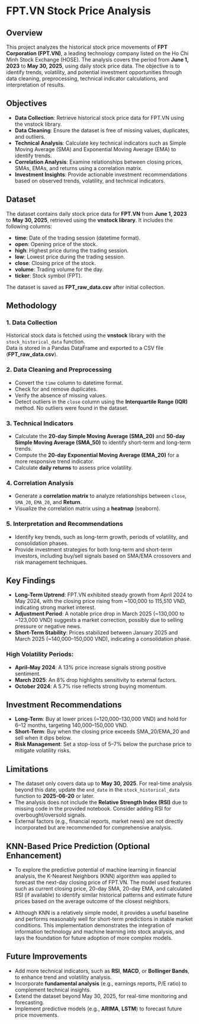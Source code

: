 # FPT.VN Stock Price Analysis

## Overview
This project analyzes the historical stock price movements of **FPT Corporation (FPT.VN)**, a leading technology company listed on the Ho Chi Minh Stock Exchange (HOSE). The analysis covers the period from **June 1, 2023** to **May 30, 2025**, using daily stock price data. The objective is to identify trends, volatility, and potential investment opportunities through data cleaning, preprocessing, technical indicator calculations, and interpretation of results.

## Objectives
- **Data Collection**: Retrieve historical stock price data for FPT.VN using the vnstock library.
- **Data Cleaning**: Ensure the dataset is free of missing values, duplicates, and outliers.
- **Technical Analysis**: Calculate key technical indicators such as Simple Moving Average (SMA) and Exponential Moving Average (EMA) to identify trends.
- **Correlation Analysis**: Examine relationships between closing prices, SMAs, EMAs, and returns using a correlation matrix.
- **Investment Insights**: Provide actionable investment recommendations based on observed trends, volatility, and technical indicators.

## Dataset
The dataset contains daily stock price data for **FPT.VN** from **June 1, 2023** to **May 30, 2025**, retrieved using the **vnstock library**. It includes the following columns:
- **time**: Date of the trading session (datetime format).
- **open**: Opening price of the stock.
- **high**: Highest price during the trading session.
- **low**: Lowest price during the trading session.
- **close**: Closing price of the stock.
- **volume**: Trading volume for the day.
- **ticker**: Stock symbol (FPT).

The dataset is saved as **FPT_raw_data.csv** after initial collection.

## Methodology

### 1. Data Collection
Historical stock data is fetched using the **vnstock** library with the `stock_historical_data` function.  
Data is stored in a Pandas DataFrame and exported to a CSV file (**FPT_raw_data.csv**).

### 2. Data Cleaning and Preprocessing
- Convert the `time` column to datetime format.
- Check for and remove duplicates.
- Verify the absence of missing values.
- Detect outliers in the `close` column using the **Interquartile Range (IQR)** method. No outliers were found in the dataset.

### 3. Technical Indicators
- Calculate the **20-day Simple Moving Average (SMA_20)** and **50-day Simple Moving Average (SMA_50)** to identify short-term and long-term trends.
- Compute the **20-day Exponential Moving Average (EMA_20)** for a more responsive trend indicator.
- Calculate **daily returns** to assess price volatility.

### 4. Correlation Analysis
- Generate a **correlation matrix** to analyze relationships between `close`, `SMA_20`, `EMA_20`, and **Return**.
- Visualize the correlation matrix using a **heatmap** (seaborn).

### 5. Interpretation and Recommendations
- Identify key trends, such as long-term growth, periods of volatility, and consolidation phases.
- Provide investment strategies for both long-term and short-term investors, including buy/sell signals based on SMA/EMA crossovers and risk management techniques.

## Key Findings

- **Long-Term Uptrend**: FPT.VN exhibited steady growth from April 2024 to May 2024, with the closing price rising from ~100,000 to 115,510 VND, indicating strong market interest.
- **Adjustment Period**: A notable price drop in March 2025 (~130,000 to ~123,000 VND) suggests a market correction, possibly due to selling pressure or negative news.
- **Short-Term Stability**: Prices stabilized between January 2025 and March 2025 (~140,000–150,000 VND), indicating a consolidation phase.

### High Volatility Periods:
- **April–May 2024**: A 13% price increase signals strong positive sentiment.
- **March 2025**: An 8% drop highlights sensitivity to external factors.
- **October 2024**: A 5.7% rise reflects strong buying momentum.

## Investment Recommendations

- **Long-Term**: Buy at lower prices (~120,000–130,000 VND) and hold for 6–12 months, targeting 140,000–150,000 VND.
- **Short-Term**: Buy when the closing price exceeds SMA_20/EMA_20 and sell when it dips below.
- **Risk Management**: Set a stop-loss of 5–7% below the purchase price to mitigate volatility risks.

## Limitations

- The dataset only covers data up to **May 30, 2025**. For real-time analysis beyond this date, update the `end_date` in the `stock_historical_data` function to **2025-06-20** or later.
- The analysis does not include the **Relative Strength Index (RSI)** due to missing code in the provided notebook. Consider adding RSI for overbought/oversold signals.
- External factors (e.g., financial reports, market news) are not directly incorporated but are recommended for comprehensive analysis.

## KNN-Based Price Prediction (Optional Enhancement)
- To explore the predictive potential of machine learning in financial analysis, the K-Nearest Neighbors (KNN) algorithm was applied to forecast the next-day closing price of FPT.VN. The model used features such as current closing price, 20-day SMA, 20-day EMA, and calculated RSI (if available) to identify similar historical patterns and estimate future prices based on the average outcome of the closest neighbors.

- Although KNN is a relatively simple model, it provides a useful baseline and performs reasonably well for short-term predictions in stable market conditions. This implementation demonstrates the integration of information technology and machine learning into stock analysis, and lays the foundation for future adoption of more complex models.

## Future Improvements

- Add more technical indicators, such as **RSI**, **MACD**, or **Bollinger Bands**, to enhance trend and volatility analysis.
- Incorporate **fundamental analysis** (e.g., earnings reports, P/E ratio) to complement technical insights.
- Extend the dataset beyond May 30, 2025, for real-time monitoring and forecasting.
- Implement predictive models (e.g., **ARIMA**, **LSTM**) to forecast future price movements.

